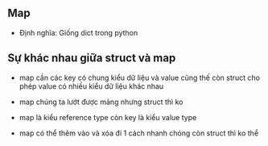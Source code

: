 ## Map
- Định nghĩa: Giống dict trong python

## Sự khác nhau giữa struct và map

- map cần các key có chung kiểu dữ liệu và value cũng thế còn struct cho phép value có nhiều kiểu dữ liệu khác nhau

- map chúng ta lướt được mảng nhưng struct thì ko 

- map là kiểu reference type còn key là kiểu value type

- map có thể thêm vào và xóa đi 1 cách nhanh chóng còn struct thì ko thể